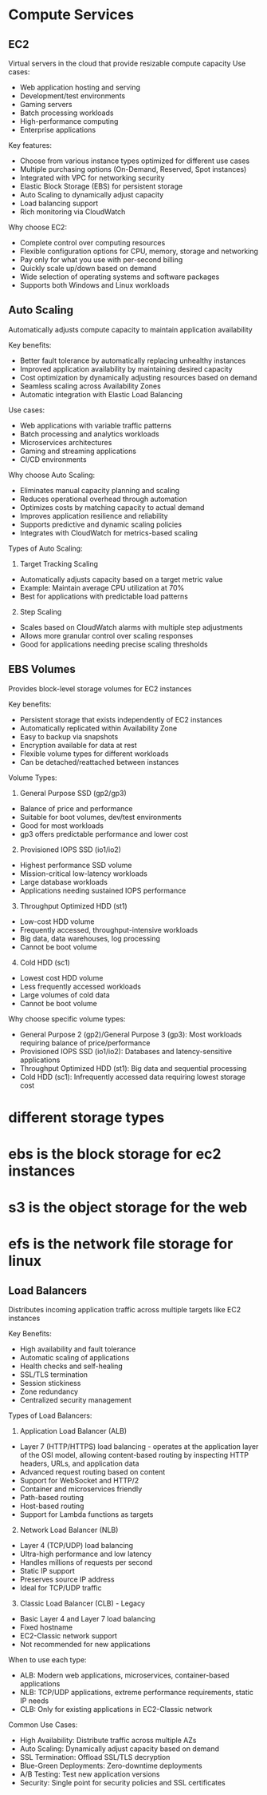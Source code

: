 # Compute Services
## EC2
Virtual servers in the cloud that provide resizable compute capacity
Use cases:
- Web application hosting and serving
- Development/test environments
- Gaming servers
- Batch processing workloads
- High-performance computing
- Enterprise applications

Key features:
- Choose from various instance types optimized for different use cases
- Multiple purchasing options (On-Demand, Reserved, Spot instances)
- Integrated with VPC for networking security
- Elastic Block Storage (EBS) for persistent storage
- Auto Scaling to dynamically adjust capacity
- Load balancing support
- Rich monitoring via CloudWatch

Why choose EC2:
- Complete control over computing resources
- Flexible configuration options for CPU, memory, storage and networking
- Pay only for what you use with per-second billing
- Quickly scale up/down based on demand
- Wide selection of operating systems and software packages
- Supports both Windows and Linux workloads

## Auto Scaling
Automatically adjusts compute capacity to maintain application availability

Key benefits:
- Better fault tolerance by automatically replacing unhealthy instances
- Improved application availability by maintaining desired capacity
- Cost optimization by dynamically adjusting resources based on demand
- Seamless scaling across Availability Zones
- Automatic integration with Elastic Load Balancing

Use cases:
- Web applications with variable traffic patterns
- Batch processing and analytics workloads  
- Microservices architectures
- Gaming and streaming applications
- CI/CD environments

Why choose Auto Scaling:
- Eliminates manual capacity planning and scaling
- Reduces operational overhead through automation
- Optimizes costs by matching capacity to actual demand
- Improves application resilience and reliability
- Supports predictive and dynamic scaling policies
- Integrates with CloudWatch for metrics-based scaling

Types of Auto Scaling:

1. Target Tracking Scaling
- Automatically adjusts capacity based on a target metric value
- Example: Maintain average CPU utilization at 70%
- Best for applications with predictable load patterns

2. Step Scaling
- Scales based on CloudWatch alarms with multiple step adjustments
- Allows more granular control over scaling responses
- Good for applications needing precise scaling thresholds

## EBS Volumes
Provides block-level storage volumes for EC2 instances

Key benefits:
- Persistent storage that exists independently of EC2 instances
- Automatically replicated within Availability Zone
- Easy to backup via snapshots
- Encryption available for data at rest
- Flexible volume types for different workloads
- Can be detached/reattached between instances

Volume Types:

1. General Purpose SSD (gp2/gp3)
- Balance of price and performance
- Suitable for boot volumes, dev/test environments
- Good for most workloads
- gp3 offers predictable performance and lower cost

2. Provisioned IOPS SSD (io1/io2)
- Highest performance SSD volume
- Mission-critical low-latency workloads
- Large database workloads
- Applications needing sustained IOPS performance

3. Throughput Optimized HDD (st1)
- Low-cost HDD volume
- Frequently accessed, throughput-intensive workloads
- Big data, data warehouses, log processing
- Cannot be boot volume

4. Cold HDD (sc1)
- Lowest cost HDD volume
- Less frequently accessed workloads
- Large volumes of cold data
- Cannot be boot volume

Why choose specific volume types:
- General Purpose 2 (gp2)/General Purpose 3 (gp3): Most workloads requiring balance of price/performance
- Provisioned IOPS SSD (io1/io2): Databases and latency-sensitive applications
- Throughput Optimized HDD (st1): Big data and sequential processing
- Cold HDD (sc1): Infrequently accessed data requiring lowest storage cost

# different storage types
# ebs is the block storage for ec2 instances
# s3 is the object storage for the web
# efs is the network file storage for linux

## Load Balancers
Distributes incoming application traffic across multiple targets like EC2 instances

Key Benefits:
- High availability and fault tolerance
- Automatic scaling of applications
- Health checks and self-healing
- SSL/TLS termination
- Session stickiness
- Zone redundancy
- Centralized security management

Types of Load Balancers:

1. Application Load Balancer (ALB)
- Layer 7 (HTTP/HTTPS) load balancing - operates at the application layer of the OSI model, allowing content-based routing by inspecting HTTP headers, URLs, and application data
- Advanced request routing based on content
- Support for WebSocket and HTTP/2
- Container and microservices friendly
- Path-based routing
- Host-based routing
- Support for Lambda functions as targets

2. Network Load Balancer (NLB) 
- Layer 4 (TCP/UDP) load balancing
- Ultra-high performance and low latency
- Handles millions of requests per second
- Static IP support
- Preserves source IP address
- Ideal for TCP/UDP traffic

3. Classic Load Balancer (CLB) - Legacy
- Basic Layer 4 and Layer 7 load balancing
- Fixed hostname
- EC2-Classic network support
- Not recommended for new applications

When to use each type:
- ALB: Modern web applications, microservices, container-based applications
- NLB: TCP/UDP applications, extreme performance requirements, static IP needs
- CLB: Only for existing applications in EC2-Classic network

Common Use Cases:
- High Availability: Distribute traffic across multiple AZs
- Auto Scaling: Dynamically adjust capacity based on demand
- SSL Termination: Offload SSL/TLS decryption
- Blue-Green Deployments: Zero-downtime deployments
- A/B Testing: Test new application versions
- Security: Single point for security policies and SSL certificates
